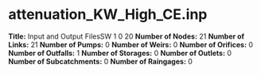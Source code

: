 # attenuation_KW_High_CE.inp
**Title:**   Input and Output FilesSW 1 0 20
**Number of Nodes:** 21
**Number of Links:** 21
**Number of Pumps:** 0
**Number of Weirs:** 0
**Number of Orifices:** 0
**Number of Outfalls:** 1
**Number of Storages:** 0
**Number of Outlets:** 0
**Number of Subcatchments:** 0
**Number of Raingages:** 0

